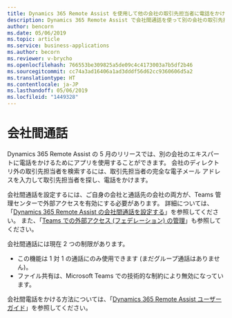 ```yaml
---
title: Dynamics 365 Remote Assist を使用して他の会社の取引先担当者に電話をかける
description: Dynamics 365 Remote Assist で会社間通話を使って別の会社の取引先担当者に電話をかける
author: bencorn
ms.date: 05/06/2019
ms.topic: article
ms.service: business-applications
ms.author: becorn
ms.reviewer: v-brycho
ms.openlocfilehash: 766553be309825a5de09c4c4173003a7b5df2b46
ms.sourcegitcommit: cc74a3ad16406a1ad3dddf56d62cc9360606d5a2
ms.translationtype: HT
ms.contentlocale: ja-JP
ms.lasthandoff: 05/06/2019
ms.locfileid: "1449328"
---
```

# <a name="cross-company-calling"></a>会社間通話

Dynamics 365 Remote Assist の 5 月のリリースでは、別の会社のエキスパートに電話をかけるためにアプリを使用することができます。 会社のディレクトリ外の取引先担当者を検索するには、取引先担当者の完全な電子メール アドレスを入力して取引先担当者を探し、電話をかけます。

会社間通話を設定するには、ご自身の会社と通話先の会社の両方が、Teams 管理センターで外部アクセスを有効にする必要があります。 詳細については、「[Dynamics 365 Remote Assist の会社間通話を設定する](https://docs.microsoft.com/dynamics365/mixed-reality/remote-assist/cross-company-calling)」を参照してください。 また、「[Teams での外部アクセス (フェデレーション) の管理](https://docs.microsoft.com/microsoftteams/manage-external-access)」も参照してください。

会社間通話には現在 2 つの制限があります。 

- この機能は 1 対 1 の通話にのみ使用できます (まだグループ通話はありません)。
- ファイル共有は、Microsoft Teams での技術的な制約により無効になっています。 

会社間電話をかける方法については、「[Dynamics 365 Remote Assist ユーザー ガイド](https://docs.microsoft.com/dynamics365/mixed-reality/remote-assist/user-guide)」を参照してください。
